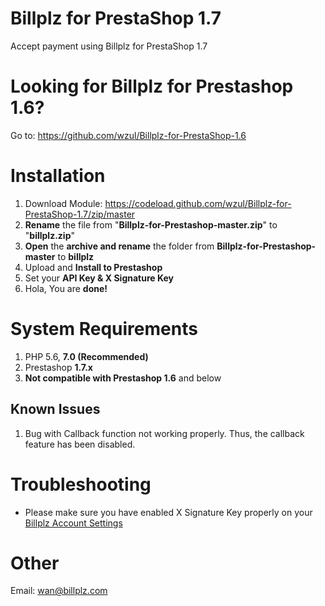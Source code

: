 # Billplz for PrestaShop 1.7
Accept payment using Billplz for PrestaShop 1.7

# Looking for Billplz for Prestashop 1.6?

Go to: https://github.com/wzul/Billplz-for-PrestaShop-1.6

# Installation
1. Download Module: https://codeload.github.com/wzul/Billplz-for-PrestaShop-1.7/zip/master
2. **Rename** the file from "**Billplz-for-Prestashop-master.zip**" to "**billplz.zip**"
3. **Open** the **archive and rename** the folder from **Billplz-for-Prestashop-master** to **billplz**
4. Upload and **Install to Prestashop**
5. Set your **API Key & X Signature Key**
6. Hola, You are **done!**

# System Requirements
1. PHP 5.6, **7.0 (Recommended)**
2. Prestashop **1.7.x**
3. **Not compatible with Prestashop 1.6** and below

## Known Issues

1. Bug with Callback function not working properly. Thus, the callback feature has been disabled.

# Troubleshooting

* Please make sure you have enabled X Signature Key properly on your [Billplz Account Settings](https://www.billplz.com/enterprise/setting)

# Other
Email: wan@billplz.com
